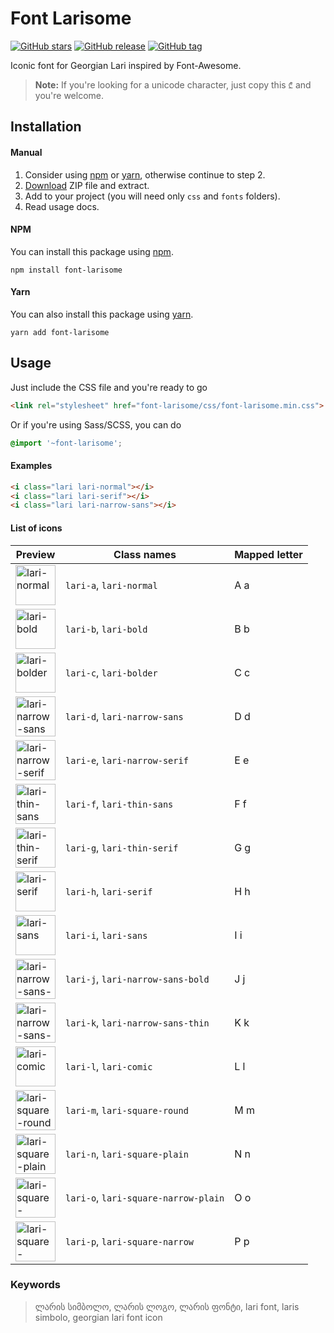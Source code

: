 # Font Larisome
[![GitHub stars](https://img.shields.io/github/stars/Stichoza/font-larisome.svg)](https://github.com/Stichoza/font-larisome) [![GitHub release](https://img.shields.io/github/release/Stichoza/font-larisome.svg)](https://github.com/Stichoza/font-larisome) [![GitHub tag](https://img.shields.io/github/tag/Stichoza/font-larisome.svg)](https://github.com/Stichoza/font-larisome)

Iconic font for Georgian Lari inspired by Font-Awesome.

> **Note:** If you're looking for a unicode character, just copy this `₾` and you're welcome.

## Installation

#### Manual

1. Consider using [npm](#npm) or [yarn](#yarn), otherwise continue to step 2.
1. [Download](https://github.com/Stichoza/font-larisome/releases) ZIP file and extract.
1. Add to your project (you will need only `css` and `fonts` folders).
1. Read usage docs.

#### NPM

You can install this package using [npm](https://npmjs.com).

```
npm install font-larisome
```

#### Yarn

You can also install this package using [yarn](https://yarnpkg.com).

```
yarn add font-larisome
```

## Usage

Just include the CSS file and you're ready to go

```html
<link rel="stylesheet" href="font-larisome/css/font-larisome.min.css">
```

Or if you're using Sass/SCSS, you can do

```scss
@import '~font-larisome';
```

#### Examples

```html
<i class="lari lari-normal"></i>
<i class="lari lari-serif"></i>
<i class="lari lari-narrow-sans"></i>
```

#### List of icons

| Preview | Class names | Mapped letter |
|---------|-------------|---------------|
| <img src="https://cloud.githubusercontent.com/assets/1606993/7555191/57938f8a-f754-11e4-9792-7a0f961e83fb.png" width="64px" alt="lari-normal"> | `lari-a`, `lari-normal` | A a |
| <img src="https://cloud.githubusercontent.com/assets/1606993/7555192/57941630-f754-11e4-8123-6ff7f467b411.png" width="64px" alt="lari-bold"> | `lari-b`, `lari-bold` | B b |
| <img src="https://cloud.githubusercontent.com/assets/1606993/7555194/579ab1a2-f754-11e4-9f02-0d2887cd9af1.png" width="64px" alt="lari-bolder"> | `lari-c`, `lari-bolder` | C c |
| <img src="https://cloud.githubusercontent.com/assets/1606993/7555195/579d2068-f754-11e4-8ab4-6edb2a22e225.png" width="64px" alt="lari-narrow-sans"> | `lari-d`, `lari-narrow-sans` | D d |
| <img src="https://cloud.githubusercontent.com/assets/1606993/7555181/574a0d7e-f754-11e4-9fc8-230bb619183b.png" width="64px" alt="lari-narrow-serif"> | `lari-e`, `lari-narrow-serif` | E e |
| <img src="https://cloud.githubusercontent.com/assets/1606993/7555182/574d6dca-f754-11e4-86f9-45a08f5227e5.png" width="64px" alt="lari-thin-sans"> | `lari-f`, `lari-thin-sans` | F f |
| <img src="https://cloud.githubusercontent.com/assets/1606993/7555183/576678c4-f754-11e4-8563-e16da95c259a.png" width="64px" alt="lari-thin-serif"> | `lari-g`, `lari-thin-serif` | G g |
| <img src="https://cloud.githubusercontent.com/assets/1606993/7555184/57671cd4-f754-11e4-83bb-8d59473c9aae.png" width="64px" alt="lari-serif"> | `lari-h`, `lari-serif` | H h |
| <img src="https://cloud.githubusercontent.com/assets/1606993/7555187/577a5308-f754-11e4-97a2-a78ed434defa.png" width="64px" alt="lari-sans"> | `lari-i`, `lari-sans` | I i |
| <img src="https://cloud.githubusercontent.com/assets/1606993/7555186/5779d414-f754-11e4-9b31-b9af9bdb3d7d.png" width="64px" alt="lari-narrow-sans-bold"> | `lari-j`, `lari-narrow-sans-bold` | J j |
| <img src="https://cloud.githubusercontent.com/assets/1606993/7555185/57799b8e-f754-11e4-93ca-50223ecc8681.png" width="64px" alt="lari-narrow-sans-thin"> | `lari-k`, `lari-narrow-sans-thin` | K k |
| <img src="https://cloud.githubusercontent.com/assets/1606993/7555214/df000d22-f754-11e4-814d-52dc4640444e.png" width="64px" alt="lari-comic"> | `lari-l`, `lari-comic` | L l |
| <img src="https://cloud.githubusercontent.com/assets/1606993/7555188/577e4332-f754-11e4-9358-fcbae1263550.png" width="64px" alt="lari-square-round"> | `lari-m`, `lari-square-round` | M m |
| <img src="https://cloud.githubusercontent.com/assets/1606993/7555190/5783a548-f754-11e4-84d6-806d56279c6b.png" width="64px" alt="lari-square-plain"> | `lari-n`, `lari-square-plain` | N n |
| <img src="https://cloud.githubusercontent.com/assets/1606993/7555189/5781b6c0-f754-11e4-97ba-a3caa435fb19.png" width="64px" alt="lari-square-narrow-plain"> | `lari-o`, `lari-square-narrow-plain` | O o |
| <img src="https://cloud.githubusercontent.com/assets/1606993/7555193/5795b01c-f754-11e4-9948-4c977fcb89bc.png" width="64px" alt="lari-square-narrow"> | `lari-p`, `lari-square-narrow` | P p |

### Keywords

> ლარის სიმბოლო, ლარის ლოგო, ლარის ფონტი, lari font, laris simbolo, georgian lari font icon
